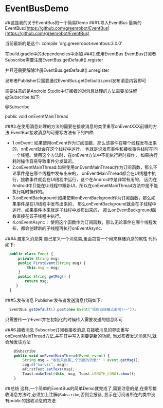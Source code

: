 # EventBusDemo
##这是我的关于EventBus的一个简易Demo
###1.导入EventBus
最新的EventBus:[https://github.com/greenrobot/EventBus](https://github.com/greenrobot/EventBus)

当前最新的是这个:
compile 'org.greenrobot:eventbus:3.0.0'

在build.gradle中的dependencies中添加
###2.使用EventBus
EventBus订阅者Subscribe需要注册EventBus.getDefault().register

并且还需要解除注册EventBus.getDefault().unregister

发布者Publisher只需要通过EventBus.getDefault().post发布消息内容即可

需要注意的是Android Studio中订阅者的对消息处理的方法需要加注解@Subscribe,如下:

@Subscribe

public void onEventMainThread

###3.在使用消息处理的方法的需要在接收消息的类里重写onEventXXX前缀的方法
EventBus接收消息的可重写方法有下列四种:
* 1.onEvent:
如果使用onEvent作为订阅函数，那么该事件在哪个线程发布出来的，onEvent就会在这个线程中运行，
也就是说发布事件和接收事件线程在同一个线程。使用这个方法时，在onEvent方法中不能执行耗时操作，
如果执行耗时操作容易导致事件分发延迟。
* 2.onEventMainThread:如果使用onEventMainThread作为订阅函数，那么不论事件是在哪个线程中发布出来的，
onEventMainThread都会在UI线程中执行，接收事件就会在UI线程中运行，这个在Android中是非常有用的，
因为在Android中只能在UI线程中跟新UI，所以在onEvnetMainThread方法中是不能执行耗时操作的。
* 3.onEventBackground:如果使用onEventBackgrond作为订阅函数，那么如果事件是在UI线程中发布出来的，
那么onEventBackground就会在子线程中运行，如果事件本来就是子线程中发布出来的，
那么onEventBackground函数直接在该子线程中执行。
* 4.onEventAsync：
使用这个函数作为订阅函数，那么无论事件在哪个线程发布，都会创建新的子线程再执行onEventAsync.

###4.自定义消息类
自己定义一个消息类,里面包含一个用来存储消息的属性
代码如下:
```javascript
  public class Event {
      private String msg;
      public FirstEvent(String msg) {
          this.msg = msg;
      }
      public String getMsg() {
         return msg;
     }
  }
```
###5.发布消息
Publisher发布者发送消息代码如下:
```javascript
  EventBus.getDefault().post(new Event("现在已经被点击啦!~~"));
```
只需要传一个Event并在初始化的时候传入需要发送的信息即可

###6.接收消息
Subscribe订阅者接收消息,在接收消息的界面重写onEventMainThread方法,并在其中写入需要更新的功能,
当发布者发送消息时,就会触发该方法
```javascript
    @Subscribe
    public void onEventMainThread(Event event) {
        String msg = "收到来自第二个页面的消息:" + event.getMsg();
        Log.d("harvic", msg);
        mFirstText.setText(msg);
        Toast.makeText(this, msg, Toast.LENGTH_LONG).show();
    }
```

##总结
这样,一个简单的EventBus的简单Demo就完成了,需要注意的是,在重写接收消息方法时,必须加上注解`@Subscribe`,否则会报错,
显示在订阅者所在的类中没有public的接收消息的方法.





